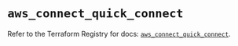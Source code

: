 # `aws_connect_quick_connect`

Refer to the Terraform Registry for docs: [`aws_connect_quick_connect`](https://registry.terraform.io/providers/hashicorp/aws/5.71.0/docs/resources/connect_quick_connect).
